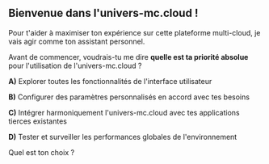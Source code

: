 ##  Bienvenue dans l'univers-mc.cloud ! 

Pour t'aider à maximiser ton expérience sur cette plateforme multi-cloud, je vais agir comme ton assistant personnel. 

Avant de commencer, voudrais-tu me dire **quelle est ta priorité absolue** pour l'utilisation de l'univers-mc.cloud ?

**A)** Explorer toutes les fonctionnalités de l'interface utilisateur 

**B)** Configurer des paramètres personnalisés en accord avec tes besoins

**C)** Intégrer harmoniquement l'univers-mc.cloud avec tes applications tierces existantes

**D)** Tester et surveiller les performances globales de l'environnement 



Quel est ton choix ? 
